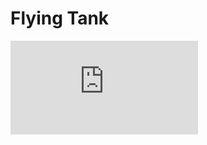 <script setup>
import GameLinks from '$components/GameLinks.vue';
import media from "./media.json"
</script>

# Flying Tank

<iframe class="w-full aspect-video rounded-lg my-4"
  src="https://www.youtube.com/embed/xkf701ZpG50?controls=1&amp;autohide=1&amp;rel=0&amp;hd=1&amp;vq=hd720"
  frameborder="0" allowfullscreen="" />

<GameLinks showText name="Flying Tank" googlePlayURL='https://play.google.com/store/apps/details?id=net.hexage.flt'
  appStoreURL='https://apps.apple.com/us/app/flying-tank/id6474070216'
  steamURL='https://store.steampowered.com/app/2298950/Flying_Tank/' />

## About

**THE END OF THE WORLD IS JUST THE BEGINNING**

Get into your Flying Tank and shoot 'em up like it's the good old days!

Kill strange bosses, drop bombs from above and build an arsenal of fun, powerful weapons. Reclaim the stolen Earth in a
rich action-packed side-scrolling shmup!

- Embark on 24 missions, populated with three distinct factions and unique adversaries.
- Encounter 6 main bosses and 18+ midi and mini boss fights.
- Customize your FLT with a variety of Weapons and Bombs, ranging from classic to insane.
- Use powerful Specials including Hyperfocus and Overdrive, attack and repair Drones, and 30+ other Upgrades.

## Screenshots

<figure v-for="item in media" class="my-2">
  <picture v-if="item.type === 'image'">
    <img class="w-full rounded-lg" :src="item.url" :alt="`Flying Tank - ${item.title}`">
  </picture>
  <video v-if="item.type === 'video'" class="w-full rounded-lg" :src="item.url" autoplay loop controlslist="nodownload nofullscreen noremoteplayback" disablepictureinpicture disableremoteplayback muted playsinline></video>
  <figcaption class="w-full text-muted text-sm py-2">{{ item.title }}</figcaption>
</figure>
